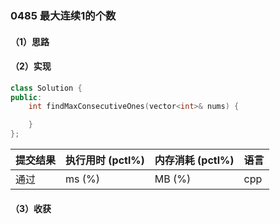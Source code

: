 ### 0485 最大连续1的个数

#### （1）思路

#### （2）实现

```cpp
class Solution {
public:
    int findMaxConsecutiveOnes(vector<int>& nums) {

    }
};
```

| 提交结果 | 执行用时 (pctl%) | 内存消耗 (pctl%) | 语言 |
|:---------|:-----------------|:-----------------|:-----|
| 通过     |  ms (%)   |  MB (%)  | cpp  |

#### （3）收获
